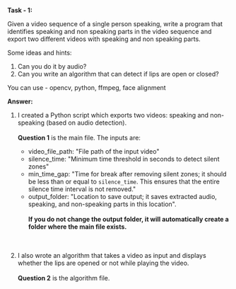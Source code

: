 **Task - 1:**

Given a video sequence of a single person speaking, write a program that identifies speaking and non speaking parts in the video sequence and export two different videos with speaking and non speaking parts.

Some ideas and hints:
1. Can you do it by audio?
2. Can you write an algorithm that can detect if lips are open or closed?

You can use - opencv, python, ffmpeg, face alignment 

**Answer:**

1. I created a Python script which exports two videos: speaking and non-speaking (based on audio detection).<br><br>
    **Question 1** is the main file. The inputs are:
   - video_file_path: "File path of the input video"
   - silence_time: "Minimum time threshold in seconds to detect silent zones"
   - min_time_gap: "Time for break after removing silent zones; it should be less than or equal to `silence_time`. This ensures that the entire silence time interval is not removed."
   - output_folder: "Location to save output; it saves extracted audio, speaking, and non-speaking parts in this location".<br><br>
   **If you do not change the output folder, it will automatically create a folder where the main file exists.**<br><br><br>

2. I also wrote an algorithm that takes a video as input and displays whether the lips are opened or not while playing the video.<br><br>
    **Question 2** is the algorithm file.
